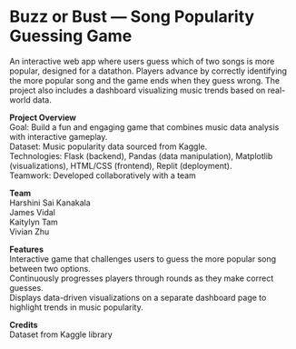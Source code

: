 # Buzz or Bust — Song Popularity Guessing Game  
An interactive web app where users guess which of two songs is more popular, designed for a datathon. Players advance by correctly identifying the more popular song and the game ends when they guess wrong. The project also includes a dashboard visualizing music trends based on real-world data.

**Project Overview**  
Goal: Build a fun and engaging game that combines music data analysis with interactive gameplay.  
Dataset: Music popularity data sourced from Kaggle.  
Technologies: Flask (backend), Pandas (data manipulation), Matplotlib (visualizations), HTML/CSS (frontend), Replit (deployment).  
Teamwork: Developed collaboratively with a team  

**Team**  
Harshini Sai Kanakala  
James Vidal  
Kaitylyn Tam  
Vivian Zhu  

**Features**  
Interactive game that challenges users to guess the more popular song between two options.  
Continuously progresses players through rounds as they make correct guesses.  
Displays data-driven visualizations on a separate dashboard page to highlight trends in music popularity.  

**Credits**  
Dataset from Kaggle library  


